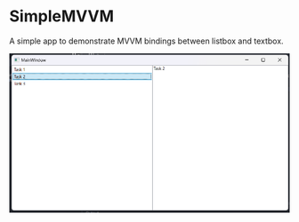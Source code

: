 # SimpleMVVM

A simple app to demonstrate MVVM bindings between listbox and textbox. 

![Imapge](/SimpleMVVM/Images/Screenshot2024-06-18.png)